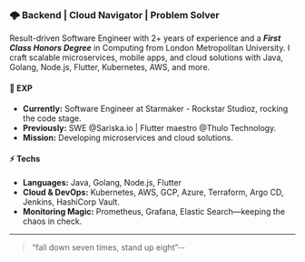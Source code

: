 ### 🌩️ Backend | Cloud Navigator | Problem Solver
Result-driven Software Engineer with 2+ years of experience and a ***First Class Honors Degree*** in Computing from London Metropolitan University. I craft scalable microservices, mobile apps, and cloud solutions with Java, Golang, Node.js, Flutter, Kubernetes, AWS, and more.

#### 🎯 EXP
- **Currently:** Software Engineer at Starmaker - Rockstar Studioz, rocking the code stage.  
- **Previously:** SWE @Sariska.io | Flutter maestro @Thulo Technology.  
- **Mission:** Developing microservices and cloud solutions.

#### ⚡ Techs
- **Languages:** Java, Golang, Node.js, Flutter
- **Cloud & DevOps:** Kubernetes, AWS, GCP, Azure, Terraform, Argo CD, Jenkins, HashiCorp Vault.  
- **Monitoring Magic:** Prometheus, Grafana, Elastic Search—keeping the chaos in check.

   
---

> “fall down seven times, stand up eight”-- 

